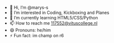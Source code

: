 - 👋 Hi, I’m @marys-s
- 👀 I’m interested in Coding, Kickboxing and Planes
- 🌱 I’m currently learning HTML5/CSS/Python
- 📫 How to reach me 117552@vituscollege.nl
- 😄 Pronouns: he/him
- ⚡ Fun fact: im champ on r6
